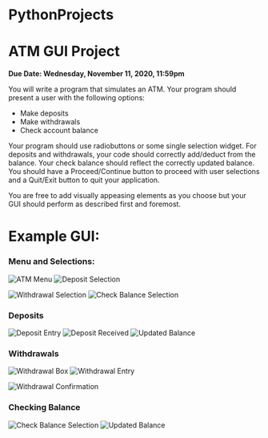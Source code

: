 # PythonProjects
# ATM GUI Project 
**Due Date: Wednesday, November 11, 2020, 11:59pm**

You will write a program that simulates an ATM. Your program should present a user with the following options:
- Make deposits 
- Make withdrawals
- Check account balance

Your program should use radiobuttons or some single selection widget. For deposits and withdrawals, your code should correctly add/deduct from the balance. Your check balance should reflect the correctly updated balance. You should have a Proceed/Continue button to proceed with user selections and a Quit/Exit button to quit your application. 

You are free to add visually appeasing elements as you choose but your GUI should perform as described first and foremost. 


# Example GUI: 

### Menu and Selections: 

![ATM Menu](https://github.com/andreaej/ATM_GUI/blob/master/Screen%20Shot%202020-10-20%20at%2010.23.16%20PM.png "ATM Menu") ![Deposit Selection](https://github.com/andreaej/ATM_GUI/blob/master/Screen%20Shot%202020-10-20%20at%2010.47.58%20PM.png "Deposits")

![Withdrawal Selection](https://github.com/andreaej/ATM_GUI/blob/master/Screen%20Shot%202020-10-20%20at%2010.32.48%20PM.png "Withdrawals") ![Check Balance Selection](https://github.com/andreaej/ATM_GUI/blob/master/Screen%20Shot%202020-10-20%20at%2010.34.30%20PM.png "Check Balance")

### Deposits
![Deposit Entry](https://github.com/andreaej/ATM_GUI/blob/master/Screen%20Shot%202020-10-20%20at%2010.20.46%20PM.png "Deposit Entry") ![Deposit Received](https://github.com/andreaej/ATM_GUI/blob/master/Screen%20Shot%202020-10-20%20at%2010.21.05%20PM.png "ATM Menu") 
![Updated Balance](https://github.com/andreaej/ATM_GUI/blob/master/Screen%20Shot%202020-10-20%20at%2010.21.13%20PM.png "Updated Balance")

### Withdrawals
![Withdrawal Box](https://github.com/andreaej/ATM_GUI/blob/master/Screen%20Shot%202020-10-20%20at%2010.32.48%20PM.png "Withdrawal Box") ![Withdrawal Entry](https://github.com/andreaej/ATM_GUI/blob/master/Screen%20Shot%202020-10-20%20at%2010.33.21%20PM.png "Withdrawal Entry")

![Withdrawal Confirmation](https://github.com/andreaej/ATM_GUI/blob/master/Screen%20Shot%202020-10-20%20at%2010.33.35%20PM.png "Withdrawal Confirmation") 

### Checking Balance
![Check Balance Selection](https://github.com/andreaej/ATM_GUI/blob/master/Screen%20Shot%202020-10-20%20at%2010.34.30%20PM.png "Check Balance Selection") ![Updated Balance](https://github.com/andreaej/ATM_GUI/blob/master/Screen%20Shot%202020-10-20%20at%2010.33.40%20PM.png "Updated Balance")
